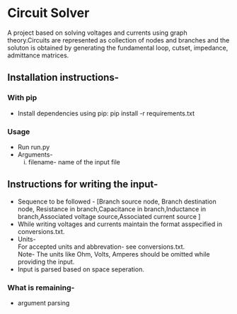 <H1> Circuit Solver </H1>
<P>
A project based on solving voltages and currents using graph theory.Circuits are represented as collection of nodes and branches and the soluton is obtained by generating the fundamental loop, cutset, impedance, admittance matrices.
<br>
<H2> Installation instructions- </H2>
<H3> With pip </H3>
  <ul> 
    <li> Install dependencies using pip: pip install -r requirements.txt 
    </li>
  </ul>
<H3> Usage </H3>
  <ul>
    <li> Run run.py
    </li> 
    <li> Arguments-<br> 
      <ol type=i> 
        <li>filename- name of the input file
  </ul>
<H2> Instructions for writing the input- </H2>
<ul> 
<li> Sequence to be followed - [Branch source node, Branch destination node, Resistance in branch,Capacitance in branch,Inductance in branch,Associated voltage source,Associated current source ] </li>
<li> While writing voltages and currents maintain the format asspecified in conversions.txt.
<li> Units- <br> For accepted units and abbrevation- see conversions.txt. <br>Note- The units like Ohm, Volts, Amperes should be omitted while providing the input.
<li> Input is parsed based on space seperation. 
</ul>

<H3> What is remaining- </H3>
<ul> <li> argument parsing 
